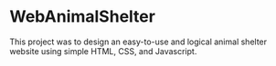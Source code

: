 # WebAnimalShelter
This project was to design an easy-to-use and logical animal shelter website using simple HTML, CSS, and Javascript.
